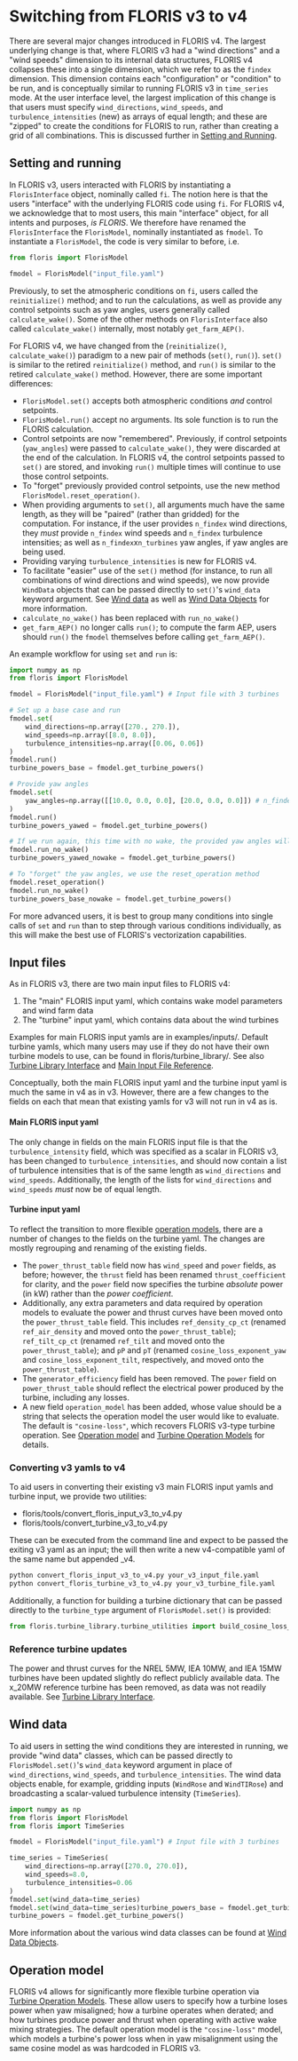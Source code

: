 # Switching from FLORIS v3 to v4

There are several major changes introduced in FLORIS v4. The largest underlying change is that,
where FLORIS v3 had a "wind directions" and a "wind speeds" dimension to its internal data
structures, FLORIS v4 collapses these into a single dimension, which we refer to as the `findex`
dimension. This dimension contains each "configuration" or "condition" to be run, and is
conceptually similar to running FLORIS v3 in `time_series` mode. At the user interface level, the
largest implication of this change is that users must specify `wind_directions`, `wind_speeds`, and
`turbulence_intensities` (new) as arrays of equal length; and these are "zipped" to create the
conditions for FLORIS to run, rather than creating a grid of all combinations. This is discussed
further in [Setting and Running](#setting-and-running).

## Setting and running

In FLORIS v3, users interacted with FLORIS by instantiating a `FlorisInterface` object, nominally
called `fi`. The notion here is that the users "interface" with the underlying FLORIS code using
`fi`. For FLORIS v4, we acknowledge that to most users, this main "interface" object, for all
intents and purposes, _is FLORIS_. We therefore have renamed the `FlorisInterface` the
`FlorisModel`, nominally instantiated as `fmodel`. To instantiate a `FlorisModel`, the code is
very similar to before, i.e.
```python
from floris import FlorisModel

fmodel = FlorisModel("input_file.yaml")
```

Previously, to set the atmospheric conditions on `fi`, users called the `reinitialize()` method;
and to run the calculations, as well as provide any control setpoints such as yaw angles, users
generally called `calculate_wake()`. Some of the other methods on `FlorisInterface` also called
`calculate_wake()` internally, most notably `get_farm_AEP()`.

For FLORIS v4, we have changed from the (`reinitialize()`, `calculate_wake()`) paradigm to a new
pair of methods (`set()`, `run()`). `set()` is similar to the retired `reinitialize()` method, and
`run()` is similar to the retired `calculate_wake()` method. However, there are some important
differences:
- `FlorisModel.set()` accepts both atmospheric conditions _and_ control setpoints.
- `FlorisModel.run()` accept no arguments. Its sole function is to run the FLORIS calculation.
- Control setpoints are now "remembered". Previously, if control setpoints (`yaw_angles`) were
passed to `calculate_wake()`, they were discarded at the end of the calculation. In FLORIS v4, the
control setpoints passed to `set()` are stored, and invoking `run()` multiple times will continue to
use those control setpoints.
- To "forget" previously provided control setpoints, use the new method
`FlorisModel.reset_operation()`.
- When providing arguments to `set()`, all arguments much have the same length, as they will be
"paired" (rather than gridded) for the computation. For instance, if the user provides `n_findex`
wind directions, they _must_ provide `n_findex` wind speeds and `n_findex` turbulence intensities;
as well as `n_findex`x`n_turbines` yaw angles, if yaw angles are being used.
- Providing varying `turbulence_intensities` is new for FLORIS v4.
- To facilitate "easier" use of the `set()` method (for instance, to run all combinations of
wind directions and wind speeds), we now provide `WindData` objects that can be passed directly to
`set()`'s `wind_data` keyword argument. See [Wind data](#wind-data) as well as
[Wind Data Objects](wind_data_user) for more information.
- `calculate_no_wake()` has been replaced with `run_no_wake()`
- `get_farm_AEP()` no longer calls `run()`; to compute the farm AEP, users should `run()` the
`fmodel` themselves before calling `get_farm_AEP()`.

An example workflow for using `set` and `run` is:
```python
import numpy as np
from floris import FlorisModel

fmodel = FlorisModel("input_file.yaml") # Input file with 3 turbines

# Set up a base case and run
fmodel.set(
    wind_directions=np.array([270., 270.]),
    wind_speeds=np.array([8.0, 8.0]),
    turbulence_intensities=np.array([0.06, 0.06])
)
fmodel.run()
turbine_powers_base = fmodel.get_turbine_powers()

# Provide yaw angles
fmodel.set(
    yaw_angles=np.array([[10.0, 0.0, 0.0], [20.0, 0.0, 0.0]]) # n_findex x n_turbines
)
fmodel.run()
turbine_powers_yawed = fmodel.get_turbine_powers()

# If we run again, this time with no wake, the provided yaw angles will still be used
fmodel.run_no_wake()
turbine_powers_yawed_nowake = fmodel.get_turbine_powers()

# To "forget" the yaw angles, we use the reset_operation method
fmodel.reset_operation()
fmodel.run_no_wake()
turbine_powers_base_nowake = fmodel.get_turbine_powers()
```

For more advanced users, it is best to group many conditions into single calls of `set` and `run`
than to step through various conditions individually, as this will make the best use of FLORIS's
vectorization capabilities.

## Input files
As in FLORIS v3, there are two main input files to FLORIS v4:
1. The "main" FLORIS input yaml, which contains wake model parameters and wind farm data
2. The "turbine" input yaml, which contains data about the wind turbines

Examples for main FLORIS input yamls are in examples/inputs/. Default turbine yamls, which many
users
may use if they do not have their own turbine models to use, can be found in
floris/turbine_library/.
See also [Turbine Library Interface](input_reference_turbine) and
[Main Input File Reference](input_reference_main).

Conceptually, both the main FLORIS input yaml and the turbine input yaml is much the same in v4 as
in v3. However, there are a few changes to the fields on each that mean that existing yamls for v3
will not run in v4 as is.

#### Main FLORIS input yaml
The only change in fields on the main FLORIS input file is that the `turbulence_intensity` field,
which was specified as a scalar in FLORIS v3, has been changed to `turbulence_intensities`, and
should now contain a list of turbulence intensities that is of the same length as `wind_directions`
and `wind_speeds`. Additionally, the length of the lists for `wind_directions` and `wind_speeds`
_must_ now be of equal length.

#### Turbine input yaml
To reflect the transition to more flexible [operation models](#operation-model), there are a
number of changes to the fields on the turbine yaml. The changes are mostly regrouping and
renaming of the existing fields.
- The `power_thrust_table` field now has `wind_speed` and `power` fields, as before; however,
the `thrust` field has been renamed `thrust_coefficient` for clarity, and the `power` field now
specifies the turbine _absolute_ power (in kW) rather than the _power coefficient_.
- Additionally, any extra parameters and data required by operation models to evaluate the power
and thrust curves have been moved onto the `power_thrust_table` field. This includes
`ref_density_cp_ct` (renamed `ref_air_density` and moved onto the `power_thrust_table`);
`ref_tilt_cp_ct` (renamed `ref_tilt` and moved onto the `power_thrust_table`); and `pP` and `pT`
(renamed `cosine_loss_exponent_yaw` and `cosine_loss_exponent_tilt`, respectively, and moved onto
the `power_thrust_table`).
- The `generator_efficiency` field has been removed. The `power` field on `power_thrust_table`
should reflect the electrical power produced by the turbine, including any losses.
- A new field `operation_model` has been added, whose value should be a string that selects the
operation model the user would like to evaluate. The default is `"cosine-loss"`,
which recovers FLORIS v3-type turbine operation. See [Operation model](#operation-model) and
[Turbine Operation Models](operation_models_user) for details.

### Converting v3 yamls to v4
To aid users in converting their existing v3 main FLORIS input yamls and turbine input, we provide
two utilities:
- floris/tools/convert_floris_input_v3_to_v4.py
- floris/tools/convert_turbine_v3_to_v4.py

These can be executed from the command line and expect to be passed the exiting v3 yaml as an input;
the will then write a new v4-compatible yaml of the same name but appended _v4.
```bash
python convert_floris_input_v3_to_v4.py your_v3_input_file.yaml
python convert_floris_turbine_v3_to_v4.py your_v3_turbine_file.yaml
```

Additionally, a function for building a turbine dictionary that can be passed directly to the
`turbine_type` argument of `FlorisModel.set()` is provided:
```python
from floris.turbine_library.turbine_utilities import build_cosine_loss_turbine_dict
```

### Reference turbine updates
The power and thrust curves for the NREL 5MW, IEA 10MW, and IEA 15MW turbines have been updated
slightly do reflect publicly available data. The x_20MW reference turbine has been removed, as data
was not readily available. See [Turbine Library Interface](turbine_interaction).

## Wind data
To aid users in setting the wind conditions they are interested in running, we provide "wind data"
classes, which can be passed directly to `FlorisModel.set()`'s `wind_data` keyword argument in place
of `wind_directions`, `wind_speeds`, and `turbulence_intensities`. The wind data objects enable,
for example, gridding inputs (`WindRose` and `WindTIRose`) and broadcasting a scalar-valued
turbulence intensity (`TimeSeries`).
```python
import numpy as np
from floris import FlorisModel
from floris import TimeSeries

fmodel = FlorisModel("input_file.yaml") # Input file with 3 turbines

time_series = TimeSeries(
    wind_directions=np.array([270.0, 270.0]),
    wind_speeds=8.0,
    turbulence_intensities=0.06
)
fmodel.set(wind_data=time_series)
fmodel.set(wind_data=time_series)turbine_powers_base = fmodel.get_turbine_powers()
turbine_powers = fmodel.get_turbine_powers()
```

More information about the various wind data classes can be found at
[Wind Data Objects](wind_data_user).

## Operation model
FLORIS v4 allows for significantly more flexible turbine operation via
[Turbine Operation Models](operation_models_user). These allow users to specify how a turbine loses
power when yaw misaligned; how a turbine operates when derated; and how turbines produce power
and thrust when operating with active wake mixing strategies. The default operation model is the
`"cosine-loss"` model, which models a turbine's power loss when in yaw misalignment using the same
cosine model as was hardcoded in FLORIS v3.
